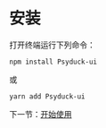 # 安装

打开终端运行下列命令：

```
npm install Psyduck-ui
```

或

```
yarn add Psyduck-ui
```

下一节：[开始使用](#/doc/get-started)